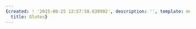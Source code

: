```yaml
---
{created: ! '2015-08-25 12:57:50.638902', description: '', template: muscle.html,
  title: Glutes}
---
```

